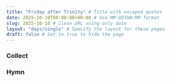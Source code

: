 ```yaml
---
title: "Friday after Trinity" # Title with escaped quotes
date: 2025-10-10T00:00:00+00:00 # Use-MM-DDTHH:MM format
slug: 2025-10-10 # Clean URL using only date
layout: "days/single" # Specify the layout for these pages
draft: false # Set to true to hide the page
---
```


### Collect


### Hymn
